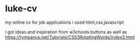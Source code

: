 # luke-cv
my online cv for job applications
i used html,css,javascript

i got ideas and inspiration from w3chools buttons as well as https://tympanus.net/Tutorials/CSS3RotatingWords/index3.html
